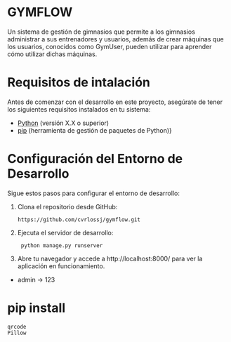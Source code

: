 # GYMFLOW

Un sistema de gestión de gimnasios que permite a los gimnasios administrar a sus entrenadores y usuarios, además de crear máquinas que los usuarios, conocidos como GymUser, pueden utilizar para aprender cómo utilizar dichas máquinas.

# Requisitos de intalación

Antes de comenzar con el desarrollo en este proyecto, asegúrate de tener los siguientes requisitos instalados en tu sistema:

*  [Python](https://www.python.org/downloads/) (versión X.X o superior)
* [pip](https://pip.pypa.io/en/stable/installation/) (herramienta de gestión de paquetes de Python)}


# Configuración del Entorno de Desarrollo

Sigue estos pasos para configurar el entorno de desarrollo:

1. Clona el repositorio desde GitHub:
    ``` [language]
    https://github.com/cvrlossj/gymflow.git
     ```
2. Ejecuta el servidor de desarrollo:
   ``` [language]
    python manage.py runserver
     ```
4. Abre tu navegador y accede a http://localhost:8000/ para ver la aplicación en funcionamiento.

* admin -> 123


# pip install
    qrcode
    Pillow


